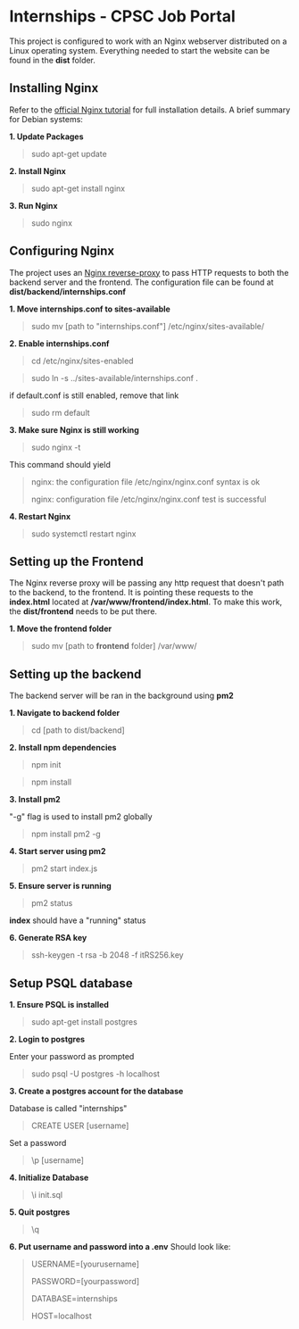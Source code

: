 # Internships - CPSC Job Portal

This project is configured to work with an Nginx webserver distributed on a Linux operating system. Everything needed to start the website can be found in the **dist** folder.

## Installing Nginx

Refer to the [official Nginx tutorial](https://docs.nginx.com/nginx/admin-guide/installing-nginx/installing-nginx-open-source/) for full installation details.
A brief summary for Debian systems:

**1. Update Packages**

> sudo apt-get update

**2. Install Nginx**

> sudo apt-get install nginx

**3. Run Nginx**

> sudo nginx


## Configuring Nginx

The project uses an [Nginx reverse-proxy](https://docs.nginx.com/nginx/admin-guide/web-server/reverse-proxy/) to pass HTTP requests to both the backend server and the frontend.
The configuration file can be found at **dist/backend/internships.conf**

**1. Move internships.conf to sites-available**

> sudo mv [path to "internships.conf"] /etc/nginx/sites-available/

**2. Enable internships.conf**

> cd /etc/nginx/sites-enabled

> sudo ln -s ../sites-available/internships.conf .

if default.conf is still enabled, remove that link

> sudo rm default

**3. Make sure Nginx is still working**

> sudo nginx -t

This command should yield

>nginx: the configuration file /etc/nginx/nginx.conf syntax is ok
>
>nginx: configuration file /etc/nginx/nginx.conf test is successful

**4. Restart Nginx**

> sudo systemctl restart nginx

## Setting up the Frontend

The Nginx reverse proxy will be passing any http request that doesn't path to the backend, to the frontend. It is pointing these requests to the **index.html** located
at **/var/www/frontend/index.html**. To make this work, the **dist/frontend** needs to be put there.

**1. Move the frontend folder**

> sudo mv [path to **frontend** folder] /var/www/

## Setting up the backend

The backend server will be ran in the background using **pm2**

**1. Navigate to backend folder**

> cd [path to dist/backend]

**2. Install npm dependencies**

> npm init

> npm install

**3. Install pm2**

"-g" flag is used to install pm2 globally

> npm install pm2 -g

**4. Start server using pm2**

> pm2 start index.js

**5. Ensure server is running**

> pm2 status

**index** should have a "running" status

**6. Generate RSA key**

> ssh-keygen -t rsa -b 2048 -f itRS256.key


## Setup PSQL database

**1. Ensure PSQL is installed**

> sudo apt-get install postgres

**2. Login to postgres**

Enter your password as prompted

> sudo psql -U postgres -h localhost

**3. Create a postgres account for the database**

Database is called "internships"

> CREATE USER [username]

Set a password

> \p [username]

**4. Initialize Database**

> \i init.sql

**5. Quit postgres**

> \q

**6. Put username and password into a .env**
Should look like:
>USERNAME=[yourusername] 
>
>PASSWORD=[yourpassword]  
>
>DATABASE=internships  
>
>HOST=localhost


